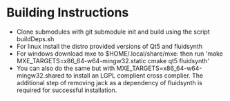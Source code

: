 # Building Instructions

* Clone submodules with git submodule init and build using the script buildDeps.sh
* For linux install the distro provided versions of Qt5 and fluidsynth
* For windows download mxe to $HOME/.local/share/mxe: then run 'make MXE_TARGETS=x86_64-w64-mingw32.static cmake qt5 fluidsynth'
* You can also do the same but with MXE_TARGETS=x86_64-w64-mingw32.shared to install an LGPL complient cross complier. The additional step of removing jack as a dependency of fluidsynth is required for successful installation.
